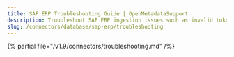 ```yaml
---
title: SAP ERP Troubleshooting Guide | OpenMetadataSupport
description: Troubleshoot SAP ERP ingestion issues such as invalid token, missing endpoints, or metadata loss.
slug: /connectors/database/sap-erp/troubleshooting
---
```


{% partial file="/v1.9/connectors/troubleshooting.md" /%}

